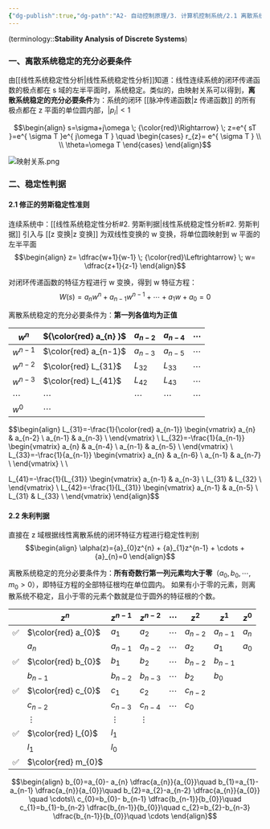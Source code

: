```yaml
---
{"dg-publish":true,"dg-path":"A2- 自动控制原理/3. 计算机控制系统/2.1 离散系统的稳定性分析.md","permalink":"/A2- 自动控制原理/3. 计算机控制系统/2.1 离散系统的稳定性分析/","dgPassFrontmatter":true,"noteIcon":"","created":"2025-03-18T10:25:33.000+08:00","updated":"2025-04-24T22:05:52.469+08:00"}
---
```


(terminology::**Stability Analysis of Discrete Systems**)

### 一、离散系统稳定的充分必要条件
由[[线性系统稳定性分析\|线性系统稳定性分析]]知道：线性连续系统的闭环传递函数的极点都在 s 域的左半平面时，系统稳定。类似的，由映射关系可以得到，**离散系统稳定的充分必要条件**为：系统的闭环 [[脉冲传递函数\|z 传递函数]] 的所有极点都在 z 平面的单位圆内部，$\left\lvert  p_{i} \right\rvert<1$

$$\begin{align}
s=\sigma+j\omega \; {\color{red}\Rightarrow} \; z=e^{ sT }=e^{ \sigma T }e^{ j\omega T } \quad \begin{cases}
r_{z}= e^{ \sigma T } \\
 \\
\theta=\omega T
\end{cases}
\end{align}$$

![映射关系.png](/img/user/Functional%20files/Photo%20Resources/%E6%98%A0%E5%B0%84%E5%85%B3%E7%B3%BB.png)


### 二、稳定性判据
#### 2.1 修正的劳斯稳定性准则
连续系统中：[[线性系统稳定性分析#2. 劳斯判据\|线性系统稳定性分析#2. 劳斯判据]]
引入与 [[z 变换\|z 变换]] 为双线性变换的 w 变换，将单位圆映射到 w 平面的左半平面
$$\begin{align}
z= \dfrac{w+1}{w-1} \; {\color{red}\Leftrightarrow} \; w= \dfrac{z+1}{z-1}
\end{align}$$

对闭环传递函数的特征方程进行 w 变换，得到 w 特征方程：
$$W(s)=a_{n}w^{n}+a_{n-1}w^{n-1}+\cdots+a_{1}w+a_{0}=0$$

离散系统稳定的充分必要条件为：**第一列各值均为正值**

| $w^{n}$   | ${\color{red}  a_{n} }$ | $a_{n-2}$    | $a_{n-4}$    | $\cdots$     |
| --------- | ----------------------- | ------------ | ------------ | ------------ |
| $w^{n-1}$ | $\color{red}  a_{n-1}$  | $a_{n-3}$    | $a_{n-5}$    | $\cdots$     |
| $w^{n-2}$ | $\color{red}  L_{31}$   | $L_{32}$     | $L_{33}$     | $\cdots$     |
| $w^{n-3}$ | $\color{red}  L_{41}$   | $L_{42}$     | $L_{43}$     | $\cdots$     |
| $\cdots$  | $\cdots$<br>            | $\cdots$<br> | $\cdots$<br> | $\cdots$<br> |
| $w^{0}$   | $\cdots$<br>            |              |              |              |

$$\begin{align}
L_{31}=-\frac{1}{\color{red}  a_{n-1}}  \begin{vmatrix}
a_{n} & a_{n-2} \\
a_{n-1} & a_{n-3} \\
\end{vmatrix} \\
L_{32}=-\frac{1}{a_{n-1}} \begin{vmatrix}
a_{n} & a_{n-4} \\
a_{n-1} & a_{n-5} \\
\end{vmatrix} \\ 
L_{33}=-\frac{1}{a_{n-1}} \begin{vmatrix}
a_{n} & a_{n-6} \\
a_{n-1} & a_{n-7} \\
\end{vmatrix} \\  \\ 

L_{41}=-\frac{1}{L_{31}} \begin{vmatrix}
a_{n-1} & a_{n-3} \\
L_{31} & L_{32} \\
\end{vmatrix} \\
L_{42}=-\frac{1}{L_{31}} \begin{vmatrix}
a_{n-1} & a_{n-5} \\
L_{31} & L_{33} \\
\end{vmatrix}
\end{align}$$

#### 2.2 朱利判据
直接在 z 域根据线性离散系统的闭环特征方程进行稳定性判别
$$\begin{align}
\alpha(z)={a}_{0}z^{n} + {a}_{1}z^{n-1} + \cdots +  {a}_{n}=0
\end{align}$$

离散系统稳定的充分必要条件为：**所有奇数行第一列元素均大于零**（$a_{0},b_{0},\cdots,m_{0}>0$），即特征方程的全部特征根均在单位圆内。
如果有小于零的元素，则离散系统不稳定，且小于零的元素个数就是位于圆外的特征根的个数。


|     | $z^{n}$              | $z^{n-1}$ | $z^{n-2}$ | $\cdots$ | $z^{2}$   | $z^{1}$   | $z^{0}$ |
| --- | -------------------- | --------- | --------- | -------- | --------- | --------- | ------- |
| ✅   | $\color{red}  a_{0}$ | $a_{1}$   | $a_{2}$   | $\cdots$ | $a_{n-2}$ | $a_{n-1}$ | $a_{n}$ |
|     | $a_{n}$              | $a_{n-1}$ | $a_{n-2}$ | $\cdots$ | $a_{2}$   | $a_{1}$   | $a_{0}$ |
| ✅   | $\color{red}  b_{0}$ | $b_{1}$   | $b_{2}$   | $\cdots$ | $b_{n-2}$ | $b_{n-1}$ |         |
|     | $b_{n-1}$            | $b_{n-2}$ | $b_{n-3}$ | $\cdots$ | $b_{2}$   | $b_{0}$   |         |
| ✅   | $\color{red}  c_{0}$ | $c_{1}$   | $c_{2}$   | $\cdots$ | $c_{n-2}$ |           |         |
|     | $c_{n-2}$            | $c_{n-3}$ | $c_{n-4}$ | $\cdots$ | $c_{0}$   |           |         |
|     | $\vdots$             | $\vdots$  | $\vdots$  |          |           |           |         |
| ✅   | $\color{red}  l_{0}$ | $l_{1}$   |           |          |           |           |         |
|     | $l_{1}$              | $l_{0}$   |           |          |           |           |         |
| ✅   | $\color{red}  m_{0}$ |           |           |          |           |           |         |


$$\begin{align}
b_{0}=a_{0}- a_{n} \dfrac{a_{n}}{a_{0}}\quad  b_{1}=a_{1}-a_{n-1} \dfrac{a_{n}}{a_{0}}\quad  b_{2}=a_{2}-a_{n-2} \dfrac{a_{n}}{a_{0}} \quad \cdots\\
c_{0}=b_{0}- b_{n-1} \dfrac{b_{n-1}}{b_{0}}\quad  c_{1}=b_{1}-b_{n-2} \dfrac{b_{n-1}}{b_{0}}\quad  c_{2}=b_{2}-b_{n-3} \dfrac{b_{n-1}}{b_{0}}\quad \cdots
\end{align}$$

